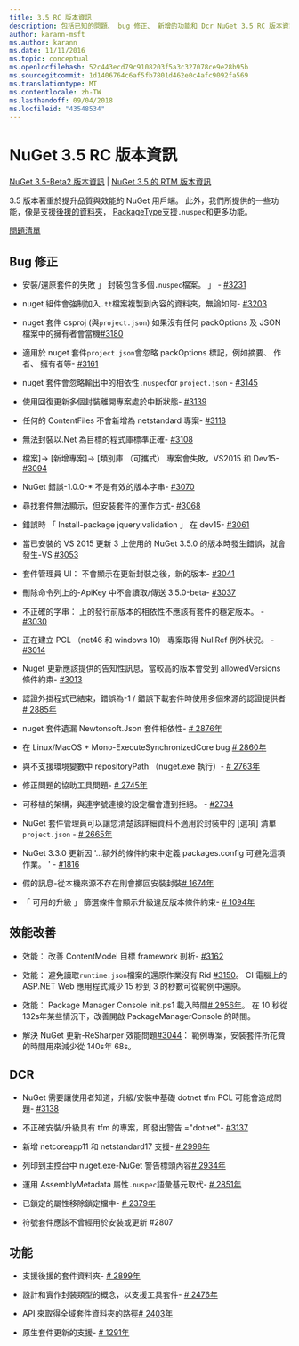 ```yaml
---
title: 3.5 RC 版本資訊
description: 包括已知的問題、 bug 修正、 新增的功能和 Dcr NuGet 3.5 RC 版本資訊。
author: karann-msft
ms.author: karann
ms.date: 11/11/2016
ms.topic: conceptual
ms.openlocfilehash: 52c443ecd79c9108203f5a3c327078ce9e28b95b
ms.sourcegitcommit: 1d1406764c6af5fb7801d462e0c4afc9092fa569
ms.translationtype: MT
ms.contentlocale: zh-TW
ms.lasthandoff: 09/04/2018
ms.locfileid: "43548534"
---
```

# <a name="nuget-35-rc-release-notes"></a>NuGet 3.5 RC 版本資訊

[NuGet 3.5-Beta2 版本資訊](../release-notes/nuget-3.5-Beta2.md) | [NuGet 3.5 的 RTM 版本資訊](../release-notes/nuget-3.5-RTM.md)

3.5 版本著重於提升品質與效能的 NuGet 用戶端。 此外，我們所提供的一些功能，像是支援[後援的資料夾](https://github.com/NuGet/Home/issues/2899)， [PackageType](https://github.com/NuGet/Home/issues/2476)支援`.nuspec`和更多功能。

[問題清單](https://github.com/NuGet/Home/issues?q=is%3Aissue+is%3Aclosed+milestone%3A%223.5%20RC")

## <a name="bug-fixes"></a>Bug 修正

* 安裝/還原套件的失敗 」 封裝包含多個`.nuspec`檔案。 」 - [#3231](https://github.com/NuGet/Home/issues/3231)

* nuget 組件會強制加入`.tt`檔案複製到內容的資料夾，無論如何- [#3203](https://github.com/NuGet/Home/issues/3203)

* nuget 套件 csproj (與`project.json`) 如果沒有任何 packOptions 及 JSON 檔案中的擁有者會當機[#3180](https://github.com/NuGet/Home/issues/3180)

* 適用於 nuget 套件`project.json`會忽略 packOptions 標記，例如摘要、 作者、 擁有者等- [#3161](https://github.com/NuGet/Home/issues/3161)

* nuget 套件會忽略輸出中的相依性`.nuspec`for `project.json`  -  [#3145](https://github.com/NuGet/Home/issues/3145)

* 使用回復更新多個封裝離開專案處於中斷狀態- [#3139](https://github.com/NuGet/Home/issues/3139)

* 任何的 ContentFiles 不會新增為 netstandard 專案- [#3118](https://github.com/NuGet/Home/issues/3118)

* 無法封裝以.Net 為目標的程式庫標準正確- [#3108](https://github.com/NuGet/Home/issues/3108)

* 檔案]-> [新增專案]-> [類別庫 （可攜式） 專案會失敗，VS2015 和 Dev15- [#3094](https://github.com/NuGet/Home/issues/3094)

* NuGet 錯誤-1.0.0-* 不是有效的版本字串- [#3070](https://github.com/NuGet/Home/issues/3070)

* 尋找套件無法顯示，但安裝套件的運作方式- [#3068](https://github.com/NuGet/Home/issues/3068)

* 錯誤時 「 Install-package jquery.validation 」 在 dev15- [#3061](https://github.com/NuGet/Home/issues/3061)

* 當已安裝的 VS 2015 更新 3 上使用的 NuGet 3.5.0 的版本時發生錯誤，就會發生-VS [#3053](https://github.com/NuGet/Home/issues/3053)

* 套件管理員 UI： 不會顯示在更新封裝之後，新的版本- [#3041](https://github.com/NuGet/Home/issues/3041)

* 刪除命令列上的-ApiKey 中不會讀取/傳送 3.5.0-beta- [#3037](https://github.com/NuGet/Home/issues/3037)

* 不正確的字串： 上的發行前版本的相依性不應該有套件的穩定版本。 - [#3030](https://github.com/NuGet/Home/issues/3030)

* 正在建立 PCL （net46 和 windows 10） 專案取得 NullRef 例外狀況。 - [#3014](https://github.com/NuGet/Home/issues/3014)

* Nuget 更新應該提供的告知性訊息，當較高的版本會受到 allowedVersions 條件約束- [#3013](https://github.com/NuGet/Home/issues/3013)

* 認證外掛程式已結束，錯誤為-1 / 錯誤下載套件時使用多個來源的認證提供者[# 2885年](https://github.com/NuGet/Home/issues/2885)

* nuget 套件遺漏 Newtonsoft.Json 套件相依性- [# 2876年](https://github.com/NuGet/Home/issues/2876)

* 在 Linux/MacOS + Mono-ExecuteSynchronizedCore bug [# 2860年](https://github.com/NuGet/Home/issues/2860)

* 與不支援環境變數中 repositoryPath （nuget.exe 執行）- [# 2763年](https://github.com/NuGet/Home/issues/2763)

* 修正問題的協助工具問題- [# 2745年](https://github.com/NuGet/Home/issues/2745)

* 可移植的架構，與連字號連接的設定檔會遭到拒絕。 - [#2734](https://github.com/NuGet/Home/issues/2734)

* NuGet 套件管理員可以讓您清楚該詳細資料不適用於封裝中的 [選項] 清單`project.json`  -  [# 2665年](https://github.com/NuGet/Home/issues/2665)

* NuGet 3.3.0 更新因 '...額外的條件約束中定義 packages.config 可避免這項作業。 ' - [#1816](https://github.com/NuGet/Home/issues/1816)

* 假的訊息-從本機來源不存在則會擲回安裝封裝[# 1674年](https://github.com/NuGet/Home/issues/1674)

* 「 可用的升級 」 篩選條件會顯示升級違反版本條件約束- [# 1094年](https://github.com/NuGet/Home/issues/1094)

## <a name="performance-improvements"></a>效能改善

* 效能： 改善 ContentModel 目標 framework 剖析- [#3162](https://github.com/NuGet/Home/issues/3162)

* 效能： 避免讀取`runtime.json`檔案的還原作業沒有 Rid [#3150](https://github.com/NuGet/Home/issues/3150)。 CI 電腦上的 ASP.NET Web 應用程式減少 15 秒到 3 的秒數可從範例中還原。

* 效能： Package Manager Console init.ps1 載入時間[# 2956年](https://github.com/NuGet/Home/issues/2956)。 在 10 秒從 132s年某些情況下，改善開啟 PackageManagerConsole 的時間。

* 解決 NuGet 更新-ReSharper 效能問題[#3044](https://github.com/NuGet/Home/issues/3044)： 範例專案，安裝套件所花費的時間用來減少從 140s年 68s。

## <a name="dcrs"></a>DCR

* NuGet 需要讓使用者知道，升級/安裝中基礎 dotnet tfm PCL 可能會造成問題- [#3138](https://github.com/NuGet/Home/issues/3138)

* 不正確安裝/升級具有 tfm 的專案，即發出警告 ="dotnet"- [#3137](https://github.com/NuGet/Home/issues/3137)

* 新增 netcoreapp11 和 netstandard17 支援- [# 2998年](https://github.com/NuGet/Home/issues/2998)

* 列印到主控台中 nuget.exe-NuGet 警告標頭內容[# 2934年](https://github.com/NuGet/Home/issues/2934)

* 運用 AssemblyMetadata 屬性`.nuspec`語彙基元取代- [# 2851年](https://github.com/NuGet/Home/issues/2851)

* 已鎖定的屬性移除鎖定檔中- [# 2379年](https://github.com/NuGet/Home/issues/2379)

* 符號套件應該不曾經用於安裝或更新 #2807

## <a name="features"></a>功能

* 支援後援的套件資料夾- [# 2899年](https://github.com/NuGet/Home/issues/2899)

* 設計和實作封裝類型的概念，以支援工具套件- [# 2476年](https://github.com/NuGet/Home/issues/2476)

* API 來取得全域套件資料夾的路徑[# 2403年](https://github.com/NuGet/Home/issues/2403)

* 原生套件更新的支援- [# 1291年](https://github.com/NuGet/Home/issues/1291)
